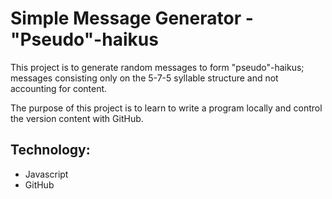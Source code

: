 # Simple Message Generator - "Pseudo"-haikus

This project is to generate random messages to form "pseudo"-haikus; messages consisting only on the 5-7-5 syllable structure and not accounting for content.

The purpose of this project is to learn to write a program locally and control the version content with GitHub.

## Technology:
- Javascript
- GitHub